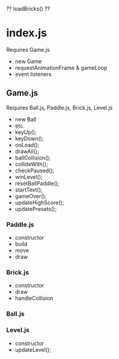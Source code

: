?? loadBricks() ??

# index.js
Requires Game.js
* new Game
* requestAnimationFrame & gameLoop
* event listeners


## Game.js
Requires Ball.js, Paddle.js, Brick.js, Level.js
* new Ball
* etc.
* keyUp();
* keyDown();
* onLoad();
* drawAll();
* ballCollision();
* collideWith();
* checkPaused();
* winLevel();
* resetBallPaddle();
* startText();
* gameOver();
* updateHighScore();
* updatePresets();



### Paddle.js
* constructor
* build
* move
* draw


### Brick.js
* constructor
* draw
* handleCollision

### Ball.js


### Level.js
* constructor
* updateLevel();

